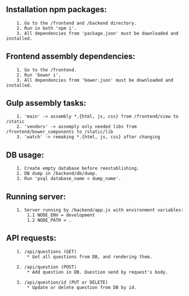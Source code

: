Installation npm packages:
-------------------------
        1. Go to the /frontend and /backend directory.
        2. Run in both 'npm i'.
        3. All dependencies from 'package.json' must be downloaded and installed.

Frontend assembly dependencies:
-------------------------------
        1. Go to the /frontend.
        2. Run 'bower i'.
        3. All dependencies from 'bower.json' must be downloaded and installed.

Gulp assembly tasks:
--------------------
        1. 'main' -> assembly *.{html, js, css} from /frontend/view to /static
        2. 'vendors' -> assemply only needed libs from /frontend/bower_components to /static/lib
        3. 'watch' -> remaking *.{html, js, css} after changing

DB usage:
--------
        1. Create empty database before reestablishing.
        2. DB dump in /backend/db/dump.
        3. Run 'psql database_name < dump_name'.

Running server:
--------------
        1. Server running by /backend/app.js with environment variables:
            1.1 NODE_ENV = development
            1.2 NODE_PATH = .

API requests:
------------
        1. /api/questions (GET)
            * Get all questions from DB, and rendering them.

        2. /api/question (POST)
            * Add question in DB. Question send by request's body.

        3. /api/question/id (PUT or DELETE)
            * Update or delete question from DB by id.

